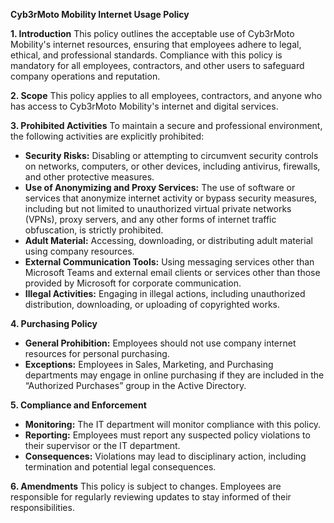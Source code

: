 **Cyb3rMoto Mobility Internet Usage Policy**

**1. Introduction**
This policy outlines the acceptable use of Cyb3rMoto Mobility's internet resources, ensuring that employees adhere to legal, ethical, and professional standards. Compliance with this policy is mandatory for all employees, contractors, and other users to safeguard company operations and reputation.

**2. Scope**
This policy applies to all employees, contractors, and anyone who has access to Cyb3rMoto Mobility's internet and digital services.

**3. Prohibited Activities**
To maintain a secure and professional environment, the following activities are explicitly prohibited:
- **Security Risks:** Disabling or attempting to circumvent security controls on networks, computers, or other devices, including antivirus, firewalls, and other protective measures.
- **Use of Anonymizing and Proxy Services:** The use of software or services that anonymize internet activity or bypass security measures, including but not limited to unauthorized virtual private networks (VPNs), proxy servers, and any other forms of internet traffic obfuscation, is strictly prohibited.
- **Adult Material:** Accessing, downloading, or distributing adult material using company resources.
- **External Communication Tools:** Using messaging services other than Microsoft Teams and external email clients or services other than those provided by Microsoft for corporate communication.
- **Illegal Activities:** Engaging in illegal actions, including unauthorized distribution, downloading, or uploading of copyrighted works.

**4. Purchasing Policy**
- **General Prohibition:** Employees should not use company internet resources for personal purchasing.
- **Exceptions:** Employees in Sales, Marketing, and Purchasing departments may engage in online purchasing if they are included in the “Authorized Purchases” group in the Active Directory.

**5. Compliance and Enforcement**
- **Monitoring:** The IT department will monitor compliance with this policy.
- **Reporting:** Employees must report any suspected policy violations to their supervisor or the IT department.
- **Consequences:** Violations may lead to disciplinary action, including termination and potential legal consequences.

**6. Amendments**
This policy is subject to changes. Employees are responsible for regularly reviewing updates to stay informed of their responsibilities.
